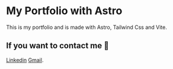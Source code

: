 # My Portfolio with Astro

This is my portfolio and is made with Astro, Tailwind Css and Vite.

## If you want to contact me 👀

[Linkedin](https://www.linkedin.com/in/francisco-lencina/)
[Gmail](franciscolencinap@gmail.com).
